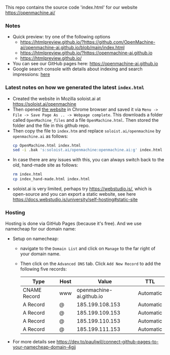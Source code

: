 This repo contains the source code 'index.html' for our website https://openmachine.ai/

### Notes
- Quick preview: try one of the following options
  - https://htmlpreview.github.io/?https://github.com/OpenMachine-ai/openmachine-ai.github.io/blob/main/index.html
  - https://htmlpreview.github.io/?https://openmachine-ai.github.io
  - https://htmlpreview.github.io/
- You can see our GitHub pages here: https://openmachine-ai.github.io
- Google search console with details about indexing and search impressions: [here](https://search.google.com/search-console?resource_id=sc-domain%3Aopenmachine.ai&hl=en)

### Latest notes on how we generated the latest `index.html`
  - Created the website in Mozilla soloist.ai at https://soloist.ai/openmachine
  - Then opened [the website](https://soloist.ai/openmachine) in Chrome browser and saved it via `Menu -> File -> Save Page As .. -> Webpage complete`. This downloads a folder called `OpenMachine_files` and a file `OpenMachine.html`. Then stored the folder and the file in this github repo.
  - Then copy the file to `index.htm` and replace `soloist.ai/openmachine` by `openmachine.ai` as follows:
    ```bash
    cp OpenMachine.html index.html
    sed -i .bak 's:soloist.ai/openmachine:openmachine.ai:g' index.html
    ```
  - In case there are any issues with this, you can always switch back to the old, hand-made site as follows:
    ```bash
    rm index.html
    cp index_hand-made.html index.html
    ```
  - soloist.ai is very limited, perhaps try https://webstudio.is/, which is open-source and you can export a static website, see here https://docs.webstudio.is/university/self-hosting#static-site

### Hosting
Hosting is done via GitHub Pages (because it's free). And we use namecheap for our domain name:
- Setup on namecheap:
  - navigate to the `Domain List` and click on `Manage` to the far right of your domain name.
  - Then click on the `Advanced DNS` tab. Click `Add New Record` to add the following five records:

     | Type         | Host | Value                    | TTL       |
     |--------------|------|--------------------------|-----------|
     | CNAME Record | www  | openmachine-ai.github.io | Automatic |
     | A Record     | @    | 185.199.108.153          | Automatic |
     | A Record     | @    | 185.199.109.153          | Automatic |
     | A Record     | @    | 185.199.110.153          | Automatic |
     | A Record     | @    | 185.199.111.153          | Automatic |
- For more details see https://dev.to/pauljwil/connect-github-pages-to-your-namecheap-domain-4gjj
